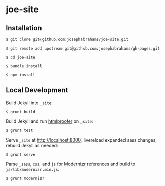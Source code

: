 # joe-site

## Installation

    $ git clone git@github.com:josephabrahams/joe-site.git

    $ git remote add upstream git@github.com:josephabrahams/gh-pages.git

    $ cd joe-site

    $ bundle install

    $ npm install

## Local Development

Build Jekyll into `_site`:

    $ grunt build

Build Jekyll and run [htmlproofer](https://github.com/gjtorikian/html-proofer) on `_site`:

    $ grunt test

Serve `_site` at <http://localhost:8000>, livereload expanded sass changes, rebuild Jekyll as needed:

    $ grunt serve

Parse `_sass`, `css`, and `js` for [Modernizr](http://modernizr.com/) references and build to `js/lib/modernizr.min.js`.

    $ grunt modernizr
